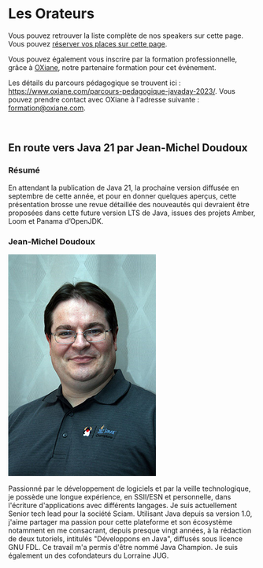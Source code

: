 # Les Orateurs

<!-- MACRO{snippet|debug=false|ignoreDownloadError=false|verbatim=false|file=src/site/resources/fragments/breadcrum.snippet.html} -->

Vous pouvez retrouver la liste complète de nos speakers sur cette page. Vous pouvez [réserver vos places sur cette page](https://www.helloasso.com/associations/bjpc/evenements/paris-jug-s-java-day-2023).

Vous pouvez également vous inscrire par la formation professionnelle, grâce à [OXiane](https://www.oxiane.com/), notre partenaire formation pour cet événement.

Les détails du parcours pédagogique se trouvent ici : <https://www.oxiane.com/parcours-pedagogique-javaday-2023/>. Vous pouvez prendre contact avec OXiane à l'adresse suivante : [formation@oxiane.com](mailto:formation@oxiane.com).

<a id="jean-michel">&nbsp;</a>

## En route vers Java 21 par Jean-Michel Doudoux

### Résumé

En attendant la publication de Java 21, la prochaine version diffusée en septembre de cette année, et pour en donner quelques aperçus, cette présentation brosse une revue détaillée des nouveautés qui devraient être proposées dans cette future version LTS de Java, issues des projets Amber, Loom et Panama d’OpenJDK.

### Jean-Michel Doudoux

![Jean-Michel Doudoux](images/speakers/jmdoudoux.jpg)

Passionné par le développement de logiciels et par la veille technologique, je possède une longue expérience, en SSII/ESN et personnelle, dans l'écriture d'applications avec différents langages. Je suis actuellement Senior tech lead pour la société Sciam. Utilisant Java depuis sa version 1.0, j'aime partager ma passion pour cette plateforme et son écosystème notamment en me consacrant, depuis presque vingt années, à la rédaction de deux tutoriels, intitulés "Développons en Java", diffusés sous licence GNU FDL. Ce travail m'a permis d'être nommé Java Champion. Je suis également un des cofondateurs du Lorraine JUG.

